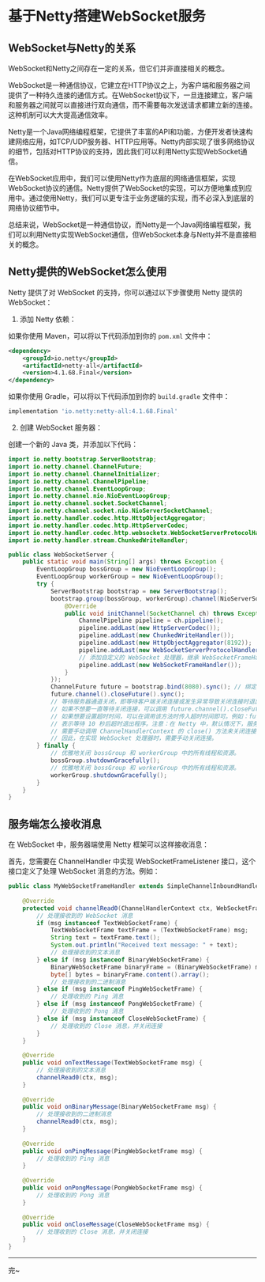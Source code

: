 # 基于Netty搭建WebSocket服务

## WebSocket与Netty的关系
WebSocket和Netty之间存在一定的关系，但它们并非直接相关的概念。

WebSocket是一种通信协议，它建立在HTTP协议之上，为客户端和服务器之间提供了一种持久连接的通信方式。在WebSocket协议下，一旦连接建立，客户端和服务器之间就可以直接进行双向通信，而不需要每次发送请求都建立新的连接。这种机制可以大大提高通信效率。

Netty是一个Java网络编程框架，它提供了丰富的API和功能，方便开发者快速构建网络应用，如TCP/UDP服务器、HTTP应用等。Netty内部实现了很多网络协议的细节，包括对HTTP协议的支持，因此我们可以利用Netty实现WebSocket通信。

在WebSocket应用中，我们可以使用Netty作为底层的网络通信框架，实现WebSocket协议的通信。Netty提供了WebSocket的实现，可以方便地集成到应用中。通过使用Netty，我们可以更专注于业务逻辑的实现，而不必深入到底层的网络协议细节中。

总结来说，WebSocket是一种通信协议，而Netty是一个Java网络编程框架，我们可以利用Netty实现WebSocket通信，但WebSocket本身与Netty并不是直接相关的概念。

## Netty提供的WebSocket怎么使用
Netty 提供了对 WebSocket 的支持，你可以通过以下步骤使用 Netty 提供的 WebSocket：

1. 添加 Netty 依赖：

如果你使用 Maven，可以将以下代码添加到你的 `pom.xml` 文件中：

```xml
<dependency>  
	<groupId>io.netty</groupId>  
	<artifactId>netty-all</artifactId>  
	<version>4.1.68.Final</version>  
</dependency>
```

如果你使用 Gradle，可以将以下代码添加到你的 `build.gradle` 文件中：

```groovy
implementation 'io.netty:netty-all:4.1.68.Final'
```

2. 创建 WebSocket 服务器：

创建一个新的 Java 类，并添加以下代码：

```java
import io.netty.bootstrap.ServerBootstrap;
import io.netty.channel.ChannelFuture;
import io.netty.channel.ChannelInitializer;
import io.netty.channel.ChannelPipeline;
import io.netty.channel.EventLoopGroup;
import io.netty.channel.nio.NioEventLoopGroup;
import io.netty.channel.socket.SocketChannel;
import io.netty.channel.socket.nio.NioServerSocketChannel;
import io.netty.handler.codec.http.HttpObjectAggregator;
import io.netty.handler.codec.http.HttpServerCodec;
import io.netty.handler.codec.http.websocketx.WebSocketServerProtocolHandler;
import io.netty.handler.stream.ChunkedWriteHandler;

public class WebSocketServer {
    public static void main(String[] args) throws Exception {
        EventLoopGroup bossGroup = new NioEventLoopGroup();
        EventLoopGroup workerGroup = new NioEventLoopGroup();
        try {
            ServerBootstrap bootstrap = new ServerBootstrap();
            bootstrap.group(bossGroup, workerGroup).channel(NioServerSocketChannel.class).childHandler(new ChannelInitializer<SocketChannel>() {
                @Override
                public void initChannel(SocketChannel ch) throws Exception {
                    ChannelPipeline pipeline = ch.pipeline();
                    pipeline.addLast(new HttpServerCodec());
                    pipeline.addLast(new ChunkedWriteHandler());
                    pipeline.addLast(new HttpObjectAggregator(8192));
                    pipeline.addLast(new WebSocketServerProtocolHandler("/ws"));
                    // 添加自定义的 WebSocket 处理器，继承 WebSocketFrameHandler 类并重写其方法即可
                    pipeline.addLast(new WebSocketFrameHandler()); 
                }
            });
            ChannelFuture future = bootstrap.bind(8080).sync(); // 绑定端口号为 8080 并开始监听连接请求
            future.channel().closeFuture().sync();
            // 等待服务器通道关闭，即等待客户端关闭连接或发生异常导致关闭连接时退出程序。
            // 如果不想要一直等待关闭连接，可以调用 future.channel().closeFuture().sync() 来等待关闭连接事件发生。
            // 如果想要设置超时时间，可以在调用该方法时传入超时时间即可。例如：future.channel().closeFuture().sync(10000)
            // 表示等待 10 秒后超时退出程序。注意：在 Netty 中，默认情况下，服务器不会自动关闭连接，
            // 需要手动调用 ChannelHandlerContext 的 close() 方法来关闭连接。
            // 因此，在实现 WebSocket 处理器时，需要手动关闭连接。
        } finally {
	        // 优雅地关闭 bossGroup 和 workerGroup 中的所有线程和资源。
            bossGroup.shutdownGracefully(); 
            // 优雅地关闭 bossGroup 和 workerGroup 中的所有线程和资源。
            workerGroup.shutdownGracefully(); 
        }
    }
}
```

## 服务端怎么接收消息

在 WebSocket 中，服务器端使用 Netty 框架可以这样接收消息：

首先，您需要在 ChannelHandler 中实现 WebSocketFrameListener 接口，这个接口定义了处理 WebSocket 消息的方法。例如：
```java
public class MyWebSocketFrameHandler extends SimpleChannelInboundHandler<WebSocketFrame> implements WebSocketFrameListener {  
  
    @Override  
    protected void channelRead0(ChannelHandlerContext ctx, WebSocketFrame msg) throws Exception {  
        // 处理接收到的 WebSocket 消息  
        if (msg instanceof TextWebSocketFrame) {  
            TextWebSocketFrame textFrame = (TextWebSocketFrame) msg;  
            String text = textFrame.text();  
            System.out.println("Received text message: " + text);  
            // 处理接收到的文本消息  
        } else if (msg instanceof BinaryWebSocketFrame) {  
            BinaryWebSocketFrame binaryFrame = (BinaryWebSocketFrame) msg;  
            byte[] bytes = binaryFrame.content().array();  
            // 处理接收到的二进制消息  
        } else if (msg instanceof PingWebSocketFrame) {  
            // 处理收到的 Ping 消息  
        } else if (msg instanceof PongWebSocketFrame) {  
            // 处理收到的 Pong 消息  
        } else if (msg instanceof CloseWebSocketFrame) {  
            // 处理收到的 Close 消息，并关闭连接  
        }  
    }  
  
    @Override  
    public void onTextMessage(TextWebSocketFrame msg) {  
        // 处理接收到的文本消息  
        channelRead0(ctx, msg);  
    }  
  
    @Override  
    public void onBinaryMessage(BinaryWebSocketFrame msg) {  
        // 处理接收到的二进制消息  
        channelRead0(ctx, msg);  
    }  
  
    @Override  
    public void onPingMessage(PingWebSocketFrame msg) {  
        // 处理收到的 Ping 消息  
    }  
  
    @Override  
    public void onPongMessage(PongWebSocketFrame msg) {  
        // 处理收到的 Pong 消息  
    }  
  
    @Override  
    public void onCloseMessage(CloseWebSocketFrame msg) {  
        // 处理收到的 Close 消息，并关闭连接  
    }  
}
```

---
完~